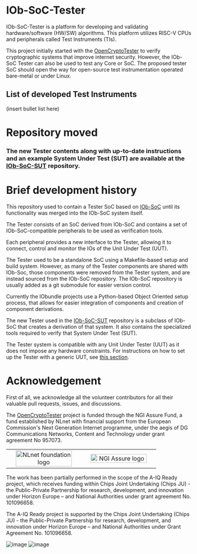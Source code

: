 # IOb-SoC-Tester

IOb-SoC-Tester is a platform for developing and validating hardware/software (HW/SW) algorithms. This platform utilizes RISC-V CPUs and peripherals called Test Instruments (TIs).

This project initially started with the [OpenCryptoTester](https://nlnet.nl/project/OpenCryptoTester#ack) to verify cryptographic systems that improve internet security. However, the IOb-SoC Tester can also be used to test any Core or SoC. The proposed tester SoC should open the way for open-source test instrumentation operated bare-metal or under Linux.

## List of developed Test Instruments
(insert bullet list here)

# Repository moved

### The new Tester contents along with up-to-date instructions and an example System Under Test (SUT) are available at the [IOb-SoC-SUT](https://github.com/IObundle/iob-soc-sut) repository.

# Brief development history

This repository used to contain a Tester SoC based on [IOb-SoC](https://github.com/IObundle/iob-soc) until its functionality was merged into the IOb-SoC system itself.

The Tester consists of an SoC derived from IOb-SoC and contains a set of IOb-SoC-compatible peripherals to be used as verification tools.

Each peripheral provides a new interface to the Tester, allowing it to connect, control and monitor the IOs of the Unit Under Test (UUT).

The Tester used to be a standalone SoC using a Makefile-based setup and build system.
However, as many of the Tester components are shared with IOb-Soc, those components were removed from the Tester system, and are instead sourced from the IOb-SoC repository.
The IOb-SoC repository is usually added as a git submodule for easier version control.

Currently the IObundle projects use a Python-based Object Oriented setup process, that allows for easier integration of components and creation of component derivations.

The new Tester used in the [IOb-SoC-SUT](https://github.com/IObundle/iob-soc-sut) repository is a subclass of IOb-SoC that creates a derivation of that system.
It also contains the specialized tools required to verify that System Under Test (SUT).

The Tester system is compatible with any Unit Under Tester (UUT) as it does not impose any hardware constraints.
For instructions on how to set up the Tester with a generic UUT, see [this section](https://github.com/IObundle/iob-soc-sut#instructions-to-configure-the-opencryptotester-with-a-generic-uut).

# Acknowledgement

First of all, we acknowledge all the volunteer contributors for all their valuable pull requests, issues, and discussions. 

The [OpenCryptoTester](https://nlnet.nl/project/OpenCryptoTester#ack) project is funded through the NGI Assure Fund, a fund established by NLnet
with financial support from the European Commission's Next Generation Internet
programme, under the aegis of DG Communications Networks, Content and Technology
under grant agreement No 957073.

<table>
    <tr>
        <td align="center" width="50%"><img src="https://nlnet.nl/logo/banner.svg" alt="NLnet foundation logo" style="width:90%"></td>
        <td align="center"><img src="https://nlnet.nl/image/logos/NGIAssure_tag.svg" alt="NGI Assure logo" style="width:90%"></td>
    </tr>
</table>

The work has been partially performed in the scope of the A-IQ Ready project, which receives funding within Chips Joint Undertaking (Chips JU) - the Public-Private Partnership for research, development, and innovation under Horizon Europe – and National Authorities under grant agreement No. 101096658.

The A-IQ Ready project is supported by the Chips Joint Undertaking (Chips JU) - the Public-Private Partnership for research, development, and innovation under Horizon Europe – and National Authorities under Grant Agreement No. 101096658.

![image](https://github.com/IObundle/iob-soc/assets/5718971/78f2a3ee-d10b-4989-b221-71154fe6e409) ![image](https://github.com/IObundle/iob-soc/assets/5718971/d57e0430-bb60-42e3-82a3-c5b6b0417322)
